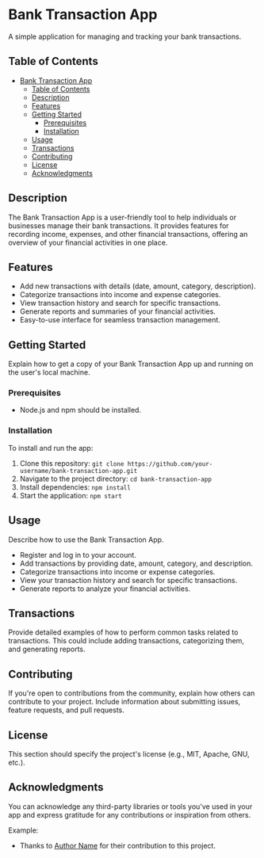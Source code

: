 # Bank Transaction App

A simple application for managing and tracking your bank transactions.

## Table of Contents

- [Bank Transaction App](#bank-transaction-app)
  - [Table of Contents](#table-of-contents)
  - [Description](#description)
  - [Features](#features)
  - [Getting Started](#getting-started)
    - [Prerequisites](#prerequisites)
    - [Installation](#installation)
  - [Usage](#usage)
  - [Transactions](#transactions)
  - [Contributing](#contributing)
  - [License](#license)
  - [Acknowledgments](#acknowledgments)

## Description

The Bank Transaction App is a user-friendly tool to help individuals or businesses manage their bank transactions. It provides features for recording income, expenses, and other financial transactions, offering an overview of your financial activities in one place.

## Features

- Add new transactions with details (date, amount, category, description).
- Categorize transactions into income and expense categories.
- View transaction history and search for specific transactions.
- Generate reports and summaries of your financial activities.
- Easy-to-use interface for seamless transaction management.

## Getting Started

Explain how to get a copy of your Bank Transaction App up and running on the user's local machine.

### Prerequisites

- Node.js and npm should be installed.

### Installation

To install and run the app:

1. Clone this repository: `git clone https://github.com/your-username/bank-transaction-app.git`
2. Navigate to the project directory: `cd bank-transaction-app`
3. Install dependencies: `npm install`
4. Start the application: `npm start`

## Usage

Describe how to use the Bank Transaction App.

- Register and log in to your account.
- Add transactions by providing date, amount, category, and description.
- Categorize transactions into income or expense categories.
- View your transaction history and search for specific transactions.
- Generate reports to analyze your financial activities.

## Transactions

Provide detailed examples of how to perform common tasks related to transactions. This could include adding transactions, categorizing them, and generating reports.

## Contributing

If you're open to contributions from the community, explain how others can contribute to your project. Include information about submitting issues, feature requests, and pull requests.

## License

This section should specify the project's license (e.g., MIT, Apache, GNU, etc.).

## Acknowledgments

You can acknowledge any third-party libraries or tools you've used in your app and express gratitude for any contributions or inspiration from others.

Example:
- Thanks to [Author Name](https://github.com/author) for their contribution to this project.


